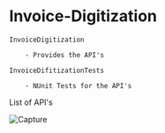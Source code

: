 # Invoice-Digitization

    InvoiceDigitization 
        
        - Provides the API's
    
    InvoiceDifitizationTests
        
        - NUnit Tests for the API's
        
       
       
  List of API's
    
   ![Capture](https://user-images.githubusercontent.com/34483323/115362350-1199c080-a1df-11eb-97ea-894d63ecbc7f.jpg)
    
      
      
                     
                    
